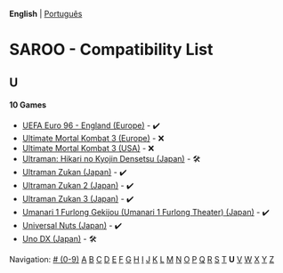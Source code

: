 **English** | [Português](../pt-br/U.md)

# SAROO - Compatibility List

## U

#### 10 Games

- [UEFA Euro 96 - England (Europe)](../../../Regions/Retails/Europe/MK-81180/01/README.md) - :heavy_check_mark:
- [Ultimate Mortal Kombat 3 (Europe)](../../../Regions/Retails/Europe/T-25403H/01/README.md) - :x:
- [Ultimate Mortal Kombat 3 (USA)](../../../Regions/Retails/USA/T-9701H/01/README.md) - :x:
- [Ultraman: Hikari no Kyojin Densetsu (Japan)](../../../Regions/Retails/Japan/T-13308G/README.md) - :hammer_and_wrench:
- [Ultraman Zukan (Japan)](../../../Regions/Retails/Japan/T-25501G/01/README.md) - :heavy_check_mark:
- [Ultraman Zukan 2 (Japan)](../../../Regions/Retails/Japan/T-25502G/01/README.md) - :heavy_check_mark:
- [Ultraman Zukan 3 (Japan)](../../../Regions/Retails/Japan/T-25505G/01/README.md) - :heavy_check_mark:
- [Umanari 1 Furlong Gekijou (Umanari 1 Furlong Theater) (Japan)](../../../Regions/Retails/Japan/T-35001G/01/README.md) - :heavy_check_mark:
- [Universal Nuts (Japan)](../../../Regions/Retails/Japan/T-36202G/01/README.md) - :heavy_check_mark:
- [Uno DX (Japan)](../../../Regions/Retails/Japan/T-26414G/01/README.md) - :hammer_and_wrench:

Navigation:
[# (0-9)](./09.md) [A](./A.md) [B](./B.md) [C](./C.md) [D](./D.md) [E](./E.md) [F](./F.md) [G](./G.md) [H](./H.md) [I](./I.md) [J](./J.md) [K](./K.md) [L](./L.md) [M](./M.md) [N](./N.md) [O](./O.md) [P](./P.md) [Q](./Q.md) [R](./R.md) [S](./S.md) [T](./T.md) **U** [V](./V.md) [W](./W.md) [X](./X.md) [Y](./Y.md) [Z](./Z.md)
